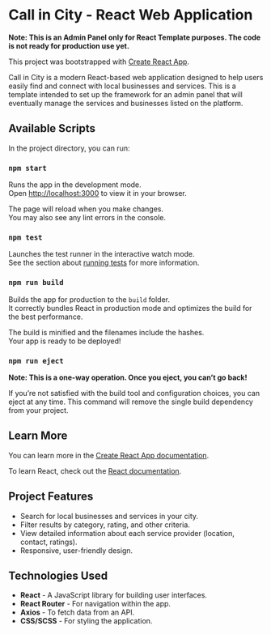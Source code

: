 # Call in City - React Web Application

**Note: This is an Admin Panel only for React Template purposes. The code is not ready for production use yet.**

This project was bootstrapped with [Create React App](https://github.com/facebook/create-react-app).

Call in City is a modern React-based web application designed to help users easily find and connect with local businesses and services. This is a template intended to set up the framework for an admin panel that will eventually manage the services and businesses listed on the platform.

## Available Scripts

In the project directory, you can run:

### `npm start`

Runs the app in the development mode.\
Open [http://localhost:3000](http://localhost:3000) to view it in your browser.

The page will reload when you make changes.\
You may also see any lint errors in the console.

### `npm test`

Launches the test runner in the interactive watch mode.\
See the section about [running tests](https://reactjs.org/docs/testing.html) for more information.

### `npm run build`

Builds the app for production to the `build` folder.\
It correctly bundles React in production mode and optimizes the build for the best performance.

The build is minified and the filenames include the hashes.\
Your app is ready to be deployed!

### `npm run eject`

**Note: This is a one-way operation. Once you eject, you can’t go back!**

If you’re not satisfied with the build tool and configuration choices, you can eject at any time. This command will remove the single build dependency from your project.

## Learn More

You can learn more in the [Create React App documentation](https://reactjs.org/docs/create-a-new-react-app.html).

To learn React, check out the [React documentation](https://reactjs.org/docs/getting-started.html).

## Project Features

- Search for local businesses and services in your city.
- Filter results by category, rating, and other criteria.
- View detailed information about each service provider (location, contact, ratings).
- Responsive, user-friendly design.

## Technologies Used

- **React** - A JavaScript library for building user interfaces.
- **React Router** - For navigation within the app.
- **Axios** - To fetch data from an API.
- **CSS/SCSS** - For styling the application.
